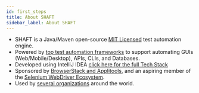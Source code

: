 ```yaml
---
id: first_steps
title: About SHAFT
sidebar_label: About SHAFT
---
```

- SHAFT is a Java/Maven open-source [MIT Licensed] test automation engine.
- Powered by [top test automation frameworks] to support automating GUIs (Web/Mobile/Desktop), APIs, CLIs, and Databases.
- Developed using IntelliJ IDEA [click here for the full Tech Stack]
- Sponsored by [BrowserStack and Applitools], and an aspiring member of the [Selenium WebDriver Ecosystem].
- Used by [several organizations] around the world.

[MIT Licensed]: <https://github.com/ShaftHQ/SHAFT_ENGINE/blob/master/LICENSE>
[click here for the full Tech Stack]: <https://github.com/ShaftHQ/SHAFT_ENGINE#-tech-stack>
[top test automation frameworks]: <https://github.com/ShaftHQ/SHAFT_ENGINE#-powered-by>
[BrowserStack and Applitools]: <https://github.com/ShaftHQ/SHAFT_ENGINE#-big-thanks-to-the-following-organizations-for-their-support-to-the-project-with-their-open-source-licenses>
[Selenium WebDriver Ecosystem]: <https://www.selenium.dev/ecosystem/>
[several organizations]: <https://github.com/ShaftHQ/SHAFT_ENGINE#-who-else-is-using-shaft-2>